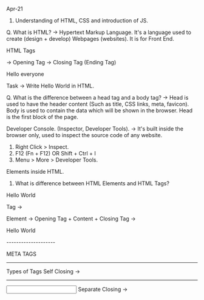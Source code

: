 Apr-21

1. Understanding of HTML, CSS and introduction of JS.

Q. What is HTML?
-> Hypertext Markup Language. It's a language used to create (design + develop) Webpages (websites). It is for Front End.

HTML Tags
<html> -> Opening Tag
</html> -> Closing Tag (Ending Tag)
<p>Hello everyone</p>


Task -> Write Hello World in HTML.

Q. What is the difference between a head tag and a body tag?
-> Head is used to have the header content (Such as title, CSS links, meta, favicon). Body is used to contain the data which will be shown in the browser. Head is the first block of the page.


Developer Console. (Inspector, Developer Tools).
-> It's built inside the browser only, used to inspect the source code of any website.
1. Right Click > Inspect.
2. F12 (Fn + F12) OR Shift + Ctrl + I
3. Menu > More > Developer Tools.

Elements inside HTML.

1. What is difference between HTML Elements and HTML Tags?

<p>Hello World</p>
Tag -> <p>
Element -> Opening Tag + Content + Closing Tag -> <p>Hello World</p>
--------------------

META TAGS

-----------------------

Types of Tags
Self Closing -> <br /> <img /> <hr /> <input />
Separate Closing -> <head></head> <body></body> <b></b> <i></i> <div></div> <span></span> <script>

a. Paragraph tag <p> -> Regular text display.
b. Heading tag <h1> to <h6> -> Used to show the heading (h1 is biggest, h6 is smallest).
c. division tag <div> -> Used to divide the content of the webpage into different parts.
d. Table tag <table> -> Used to show the data in a structured way (in terms of rows and columns, like a matrix).

thead -> Header of the table.
tbody -> Body of the table.
tfoot -> Footer of the table.

tr -> Creates a new ROW.
th -> Put a cell in the header.
td -> Put a cell in the regular body/footer.
--------------

ACTUALLY SKIPPING TE THEAD AND RUN THE SERVER TEN U WILL GET OUT PUT IN FIREFOR
BUT IN OER BROWSERS IT CANNOT BE RECTIFIED 


RUN IT ONCE
------------


mdn web docs

<https://developer.mozilla.org/en-US/docs/Web/HTML/Element/input#accessibility_concerns>
-------------------------
input tag -> Used to take input from the user.
input types:

text
color
number

Documentation -> https://developer.mozilla.org/en-US/docs/Web/HTML/Element/input

Website -> https://developer.mozilla.org

Assignment
Try to build your own webpage.
It can include things like
-> Your name
-> Your profile picture
-> Education background (Marks maybe?)
-> Personal Background
-> Phone Number / Email

Further Reading
-> https://colorhunt.co
-> https://www.lambdatest.com/blog/how-to-use-css-breakpoints-for-responsive-design/

----------------------------
how to use css break points 
------------------------
---
# Apr-22

Q. What is CSS?
-> Cascading Style Sheet is used to style the webpages and websites. (Look and feel).

Ref -> https://developer.mozilla.org/en-US/docs/Web/CSS

Task in hand for today:
-> Building a College Admission Form using HTML and CSS.

-> Name
-> Phone Number
-> Email
-> Date of Birth
-> Address
-> Parents Name (Father and Mother)
-> Class 10th Marks and Class 12th Marks
-> School Name (12th)
-> Gender
-> Guardian Name
-> Guardian Phone Number
-> Interests




Feedback (Idea)

Live Server
-> It will AUTO refresh the browser.
-> Makes development easy.

- Comments
-> These are part of the code which the computer will not execute but they are helpful for human understanding.

- placeholder
-> Used as a helper text to tell which input we are expecting.

- CSS Selector?
-> Like a set of rules. Any element which matches this rule, will get the style applied. (Selects the element, based on some certain conditions).

Tag Type Selector -> Select based on the tag.
Class Selector -> Select by the class.

Assignment:
-> Change the stye a bit more
-> Font
-> Size
-> Background Color / image
-> Pseudo properties -> Hover, animation.

Custom Font -> https://fonts.google.com/



-----------------------------

REACT VS ANGULAR

-----------------------


# Apr 23

-> Intro to JS
-> Variables
-> Data types
-> Functions
-> Object and Arrays
-> promises and fetch.
-> Intro to react.


Download -> Node JS -> https://nodejs.org/en/download/
------------------
click in cmd
node -v
ndm -v


----------------
cd ./HelloReact/--folder name in vs studio console
enter
then dir 
enter 

path set

---------
---------------------
Q. What is Javascript?
-> Java NOT EQUAL TO Javascript.
-> It is a programming language used to add functionality to any website or webpage.

Output in JS
-> console.log("Hello World!");

Q. What are variables?
-> Variables are containers to store some data. This data can change in the future as well.

Q. What is the container where I can assign once and never update?
-> constant -> It does not change.

How to do these in JS.
-> let <variable_name> = <value>
-> const <constant_name> = <value>


const college_name = "KITS";
console.log("Hello");
console.log(college_name);

Datatypes in JS
-> number
-> strings
-> boolean
-> arrays and objects

Further Reading -> https://developer.mozilla.org/en-US/docs/Web/JavaScript/Data_structures

Q. Taking an input.
prompt("Hint")

Q. functions in JS

function <function_name> (<parameters>) {
  //The set of instructions
}

//Better
const <function_name> = (<parameter>) => {
 return <value>
}


Q. What is the difference between an argument and a parameter?

-> parameters are given in the function definition. Argument is in the function invocation. (When we call the function, we pass the arguments.)
-> When we write a function definition, we take the parameters.


Creating a simple react application

> npx create-react-app hello-react

After installation is done.



> cd hello-react (cd <project-name>)
> npm start

> localhost:3000

React is maintained by Facebook.
React has a good community.
React is lightweight (Not much code by default). (easy to get started).
React is popular.



Assignment
-> Migrate your form which we made yesterday from HTML to the React App.

# Apr-30-2022

1. More Concepts of React.

Components:
Its a collection of HTML elements with some JS.
It is reusable.

Functional Components.

//Shortcut for component -> rafce.
//Boilerplate for all the component:

import React from 'react'

const Homepage = () => {
  return (
    <div>Homepage</div>
  )
}

--------------------------
i created homepage where h is small then server not runned when i changed to capital H then server runned
-------------------------------

export default Homepage

Extension for React Shortcut - https://marketplace.visualstudio.com/items?itemName=dsznajder.es7-react-js-snippets

JSX -> JavaScript + XML (In react, we use JavaScript + HTML)

Task -> Create an application to get the list of users from reqres and show in the frontend.

React Hooks -> They give additional functionality to the React Applications. They let you manage states and props easily.

--------------
await,async are related we should use both if one iincluded--fetch
----------------

Assignment:
Chage the li and use table.
Currently, we are showing a LIST of all the users.
Task is to change it and show th TABLE with the following information.

index, Profile Picture, First name, Last Name, Email

-----------------------
last 20 min class 
------------------

# May-02, 2022

Backend (NodeJS and how to write APIs).

NodeJS - An environment where we can run JS code without the need of a browser.

express - This is used to send the data from the backend. This data can be fetched by the fetch function in the frontend.

nodemon - Backend Equivalent to the Live Server for frontend.

NPM - Node Package Manager -> Used to manage the additionally installed packages.

To get started with backend,
1. `npm init`
2. `npm install express`
3. `npm install nodemon --save-dev`

To use nodemon, go to package.json file and inside scripts, write:
"dev": "nodemon ./index.js",

To start the server, use command `npm run dev`

Q. What is API?
-> Application Programming Interface -> It is a way (interface) using which two pieces of software can communicate with each other.

Query Parameter -> ?key=value&another_key=anothervalue
// ?num1=10&num2=30;


HTTP Request Methods:
1. Difference between GET and POST and where to use what?
-> When you want to get some data from the server/backend. GET.
-> When you want to SEND some data from the browser to the server/backend. POST.

Install CORS -> CORS allow to tell which frontend can access your backend API.

---------------
to take .js to cmd we use node ./index.js
--------------------
-> `npm install cors`

CORS -> Cross Origin Resource Sharing.
frontend -> localhost:3000
backend  -> localhost:8080

# May-04
-> Create the Project with boilerplate code.
-> CORS.
-> Wireframing -> The process of designing the website's frontend. Sketch / Drawing of how the website should look like.
-> Start with the Frotend app./


-----------------------------
difference between ui and wire frame

trending color palate
--for colors

----------------


# May-05
-> Introduce Database, what is Database? What does it do? Why is it needed? Different Database Management Systems.

-> Database -> A DB is a collection of organized data. The purpose is to store and retrieve that data easily. Manage that data easily.
-> Why do we need a DB? To store some data which can be later retrieved. To organize, structure and give any relation between the various pieces of information.
DBMS -> Database Management System. 
It is a piece of software which is used simply manage any database. Manage includes a lot of things, read and write (Create Read Update Delete, CRUD), validation, data typing, security (Authorization), backup, etc.

-> What are various DB Management Systems available?
-> MySQL, Postgres, SQLite, Oracle DB, MongoDB, Firestore, MicrosoftSQLServer


-> A (piece of) Software === Set of Programs
-> ACID / BASE in DBMS.

-> Introduce MongoDB.
-> It is one of the DB Management System. It is used as a NoSQL, it feels like a JSON database.
BSON - Read more if interested.

MongoDB benefits:
-> It is in JSON, that means lesser conversion.
-> It is dynamic, Non Structured.
-> Powerful query processing.
-> Easy to scale. (Cost efficient)

Q. Is MongoDB ACID Compliant?

-> Setup and installation. (Local as well as cloud).


-> Basic operation on Mongo DB. (Connecting the Admission form).
-> Connecting Admission Form, involving Backend and Frontend changes as well.
-> Make the functionality to show the list of all students.

Username: kits_username
Password: kits_password

mongoose


# May-06, 2022
-> React Router, basic setup and working of react router.
-> npm install react-router-dom@6
-> CSS -> display: block (Take the whole available width) and display: inline (Take only the width of the content inside).


# May-09, 2022
-> Make basic Create and Read operations on MongoDB.
-> Connect the Application Form so when I submit the data, it should reflect on the DB.
-> Connect the Student List so it should show all the submissions from the databse.
-> Showing more information about the student on the student detail page.

# May-10, 2022
-> Work on the Detail Screen.
--> Show the detailed data of a single student
--> Allow updation of that student data.
-> Work on Responsiveness of the Frontend.
-> Start deployment on the internet (Hosting of our project).
-> Hosting on Netlify (https://www.netlify.com/)

# May-11, 2022
-> Finish the development.
-> Host the Project!